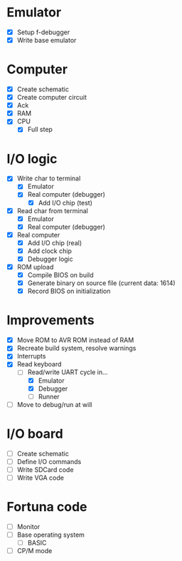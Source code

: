 # Emulator

- [x] Setup f-debugger
- [x] Write base emulator

# Computer

- [x] Create schematic
- [x] Create computer circuit
- [x] Ack
- [x] RAM
- [x] CPU
  - [x] Full step

# I/O logic

- [x] Write char to terminal
  - [x] Emulator
  - [x] Real computer (debugger)
    - [x] Add I/O chip (test)
- [x] Read char from terminal
  - [x] Emulator
  - [x] Real computer (debugger)
- [x] Real computer
  - [x] Add I/O chip (real)
  - [x] Add clock chip
  - [x] Debugger logic
- [x] ROM upload
  - [x] Compile BIOS on build
  - [x] Generate binary on source file (current data: 1614)
  - [x] Record BIOS on initialization

# Improvements

- [x] Move ROM to AVR ROM instead of RAM
- [x] Recreate build system, resolve warnings
- [x] Interrupts
- [x] Read keyboard
  - [ ] Read/write UART cycle in...
    - [x] Emulator
    - [x] Debugger
    - [ ] Runner
- [ ] Move to debug/run at will

# I/O board

- [ ] Create schematic
- [ ] Define I/O commands
- [ ] Write SDCard code
- [ ] Write VGA code

# Fortuna code

- [ ] Monitor
- [ ] Base operating system
  - [ ] BASIC
- [ ] CP/M mode
